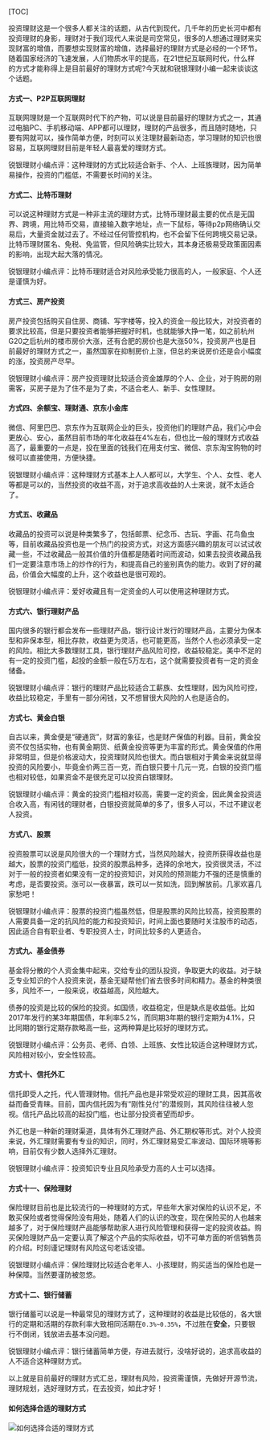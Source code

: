 [TOC]

投资理财这是一个很多人都关注的话题，从古代到现代，几千年的历史长河中都有投资理财的身影，理财对于我们现代人来说是司空常见，很多的人想通过理财来实现财富的增值，而要想实现财富的增值，选择最好的理财方式是必经的一个环节。随着国家经济的飞速发展，人们物质水平的提高，在21世纪互联网时代，什么样的方式才能称得上是目前最好的理财方式呢?今天就和锐银理财小编一起来谈谈这个话题。

#### **方式一、P2P互联网理财**

互联网理财是一个互联网时代下的产物，可以说是目前最好的理财方式之一，其通过电脑PC、手机移动端、APP都可以理财，理财的产品很多，而且随时随地，只要有网就可以，操作简单方便，时刻可以关注理财最新动态，学习理财的知识也很容易，互联网理财目前是年轻人最喜爱的理财方式。

锐银理财小编点评：这种理财的方式比较适合新手、个人、上班族理财，因为简单易操作，投资的门槛低，不需要长时间的关注。

#### **方式二、比特币理财**

可以说这种理财方式是一种非主流的理财方式，比特币理财最主要的优点是无国界、跨境，用比特币交易，直接输入数字地址，点一下鼠标，等待p2p网络确认交易后，大量资金就过去了。不经过任何管控机构，也不会留下任何跨境交易记录。比特币理财匿名、免税、免监管，但风险确实比较大，其本身还极易受政策面因素的影响，出现大起大落的情况。

锐银理财小编点评：比特币理财适合对风险承受能力很高的人，一般家庭、个人还是谨慎为好。

#### **方式三、房产投资**

房产投资包括购买自住房、商铺、写字楼等，投入的资金一般比较大，对投资者的要求比较高，但是只要投资者能够把握好时机，也就能够大挣一笔，如之前杭州G20之后杭州的楼市房价大涨，还有合肥的房价也是大涨50%，投资房产也是目前最好的理财方式之一，虽然国家在抑制房价上涨，但总的来说房价还是会小幅度的涨，投资房产尽早。

锐银理财小编点评：房产投资理财比较适合资金雄厚的个人、企业，对于购房的刚需客，买房子是为了住不是为了卖，不适合老人、新手、女性理财。

#### **方式四、余额宝、理财通、京东小金库**

微信、阿里巴巴、京东作为互联网企业的巨头，投资他们的理财产品，我们心中会更放心、安心，虽然目前市场的年化收益在4%左右，但也比一般的理财方式收益高了，最重要的一点是，投在里面的钱我们在用支付宝、微信、京东淘宝购物的时候可以直接使用，方便快捷。

锐银理财小编点评：这种理财方式基本上人人都可以，大学生、个人、女性、老人等都是可以的，当然投资的收益不高，对于追求高收益的人士来说，就不太适合了。

#### **方式五、收藏品**

收藏品的投资可以说是种类繁多了，包括邮票、纪念币、古玩、字画、花鸟鱼虫等，目前收藏品投资也是一个热门的投资方式，对这方面感兴趣的朋友可以试试收藏一些，不过收藏品一般其价值的升值都是随着时间而波动，如果去投资收藏品我们一定要注意市场上的炒作的行为，和提高自己的鉴别真伪的能力。收到了好的藏品，价值会大幅度的上升，这个收益也是很可观的。

锐银理财小编点评：爱好收藏且有一定资金的人可以使用这种理财方式。

#### **方式六、银行理财产品**

国内很多的银行都会发布一些理财产品，银行设计发行的理财产品，主要分为保本型和非保本型，相比存款，收益更为灵活，也可能更高，当然个人也必须承受一定的风险。相比大多数理财工具，银行理财产品风险可控，收益较稳定。美中不足的有一定的投资门槛，起投的金额一般在5万左右，这个就需要投资者有一定的资金储备。

锐银理财小编点评：银行的理财产品比较适合工薪族、女性理财，因为风险可控，收益比较稳定，手里有一部分闲钱，又不想冒很大风险的人也是适合的。

#### **方式七、黄金白银**

自古以来，黄金便是“硬通货”，财富的象征，也是财产保值的利器。目前，黄金投资不仅包括实物，也有黄金期货、纸黄金投资等更为丰富的形式。黄金保值的作用非常明显，但是价格波动大，投资理财风险也很大。而白银相对于黄金来说就显得投资的风险要小，毕竟金价两三百一克，而白银只要十几元一克，白银的投资门槛也相对较低，如果资金不是很充足可以投资白银理财。

锐银理财小编点评：黄金的投资门槛相对较高，需要一定的资金，因此黄金投资适合收入高，有闲钱的理财者，白银投资就简单的多了，很多人可以，不过不建议老人投资。

#### **方式八、股票**

投资股票可以说是风险很大的一个理财方式，当然风险越大，投资所获得收益也是越大，股票的投资门槛低，投资的股票品种多，选择的余地大，投资很灵活，不过对于一般的投资者如果没有一定的投资知识，对风险的预测能力不强的还是慎重的考虑，是否要投资。涨可以一夜暴富，跌可以一贫如洗，回到解放前。几家欢喜几家愁吧！

锐银理财小编点评：股票的投资门槛虽然低，但是股票的风险比较高，投资股票的人需要具备一定的抗风险的能力和投资知识，时间上面也要随时关注股市的动态，因此适合自有职业者、专职投资人士，时间比较多的人更适合。

#### **方式九、基金债券**

基金将分散的个人资金集中起来，交给专业的团队投资，争取更大的收益。对于缺乏专业知识的个人投资来说，基金无疑帮他们省去很多时间和精力。基金的种类很多，风险不一，一般来说，收益越高，风险越大。

债券的投资是比较的保险的投资。如国债，收益稳定，但是缺点是收益低。比如2017年发行的某3年期国债，年利率5.2%，而同期3年期的银行定期为4.1%，只比同期的银行定期存款略高一些，这两种算是比较好的理财方式。

锐银理财小编点评：公务员、老师、白领、上班族、女性比较适合这种理财方式，风险相对较小，安全性较高。

#### **方式十、信托外汇**

信托即受人之托，代人管理财物。信托产品也是非常受欢迎的理财工具，因其高收益而备受青睐。目前，国内信托因为有“刚性兑付”的潜规则，其风险往往被人忽视。信托产品比较高的起投门槛，也让部分投资者望而却步。

外汇也是一种新的理财渠道，具体有外汇理财产品、外汇期权等形式。对个人投资来说，外汇理财需要有专业的知识，同时，外汇理财易受汇率波动、国际环境等影响，目前仅有少数人选择外汇理财。

锐银理财小编点评：投资知识专业且风险承受力高的人士可以选择。

#### **方式十一、保险理财**

保险理财目前也是比较流行的一种理财的方式，早些年大家对保险的认识不足，不敢买保险或者觉得保险没有用处，随着人们的认识的改变，现在保险买的人也越来越多了，对于保险理财产品能够帮助家人进行风险管理和获得一定的投资收益。购买保险理财产品一定要认真了解这个产品的实际收益，切不可单方面的听信销售员的介绍。时刻谨记理财有风险这句老话没错。

锐银理财小编点评：保险理财比较适合老年人、小孩理财，购买适当的保险也是一种保障。当然要谨防被忽悠。

#### **方式十二、银行储蓄**

银行储蓄可以说是一种最常见的理财方式了，这种理财的收益是比较低的，各大银行的定期和活期的存款利率大致相同活期在`0.3%~0.35%`，不过胜在**安全**，只要银行不倒闭，钱放进去基本没问题。

锐银理财小编点评：银行储蓄简单方便，存进去就行，没啥好说的，追求高收益的人不适合这种理财方式。

以上就是目前最好的理财方式汇总，理财有风险，投资需谨慎，先做好开源节流，理财规划，选好理财方式，在去投资，如此才好！



#### 如何选择合适的理财方式

![如何选择合适的理财方式](http://r.photo.store.qq.com/psb?/V14L47VC0w3vOf/Bm2QKT308qmgRjBlZEhi1H.lR15iyBvff5qJhQxXZlE!/r/dFMBAAAAAAAA)


